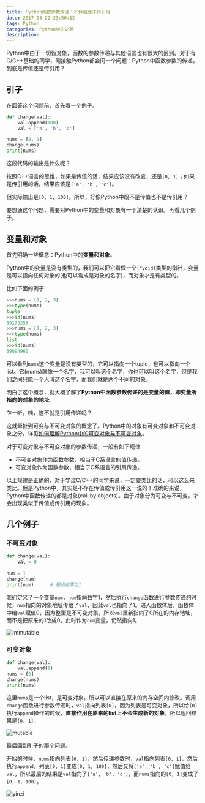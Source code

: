 ```yaml
---
title: Python函数参数传递：不传值也不传引用
date: 2017-03-22 23:50:12
tags: Python
categories: Python学习之路
description:
---
```



Python中由于一切皆对象，函数的参数传递与其他语言也有很大的区别。对于有C/C++基础的同学，刚接触Python都会问一个问题：Python中函数参数的传递，到底是传值还是传引用？

<!--more-->

## 引子

在回答这个问题前，首先看一个例子。

```python
def change(val):
    val.append(100)
    val = ['a', 'b', 'c']

nums = [0, 1]
change(nums)
print(nums)
```
这段代码的输出是什么呢？

按照C++语言的思维，如果是传值的话，结果应该没有改变，还是`[0, 1]`；如果是传引用的话，结果应该是`['a', 'b', 'c']`。

但实际输出是`[0, 1, 100]`。所以，好像Python中既不是传值也不是传引用？

要想通这个问题，需要对Python中的变量和对象有一个清楚的认识。再看几个例子。

## 变量和对象

首先明确一些概念：Python中的**变量和对象**。

Python中的变量是没有类型的，我们可以把它看做一个`(*void)`类型的指针，变量是可以指向任何对象的(也可以看成是对象的名字)，而对象才是有类型的。

比如下面的例子：
```python
>>>nums = (1, 2, 3)
>>>type(nums) 	
tuple
>>>id(nums)
59179256
>>>nums = [1, 2, 3] 
>>>type(nums)
list
>>>id(nums)
59094960
```
可以看到`nums`这个变量是没有类型的，它可以指向一个tuple，也可以指向一个list。它(nums)就像一个名字，我可以叫这个名字，你也可以叫这个名字，但是我们之间只能一个人叫这个名字，而我们就是两个不同的对象。

明白了这个概念，就大概了解了**Python中函数参数传递的是变量的值，即变量所指向的对象的地址**。

乍一听，咦，这不就是引用传递吗？

这就牵扯到可变与不可变对象的概念了。Python中的对象有可变对象和不可变对象之分，详见[如何理解Python中的可变对象与不可变对象](https://chown-jane-y.github.io/2017/03/22/%E5%A6%82%E4%BD%95%E7%90%86%E8%A7%A3Python%E4%B8%AD%E7%9A%84%E5%8F%AF%E5%8F%98%E5%AF%B9%E8%B1%A1%E4%B8%8E%E4%B8%8D%E5%8F%AF%E5%8F%98%E5%AF%B9%E8%B1%A1/)。

对于可变对象与不可变对象的参数传递，一般有如下规律：
- 不可变对象作为函数参数，相当于C系语言的值传递。
- 可变对象作为函数参数，相当于C系语言的引用传递。 

以上规律是正确的，对于学过C/C++的同学来说，一定要类比的话，可以这么来类比。但是Python中，其实是不存在传值或传引用这一说的！准确的来说，Python中函数传递的都是对象(call by objects)。由于对象分为可变与不可变，才会出现类似于传值或传引用的现象。

## 几个例子

### 不可变对象

```python
def change(val):
    val = 0
    
num = 1
change(num)
print(num)	 	# 输出结果为1
```
我们定义了一个变量`num`，`num`指向数字1，然后执行`change`函数进行参数传递的时候，`num`指向的对象地址传给了`val`，因此`val`也指向了1。进入函数体后，函数体中给`val`赋值0，因为整型是不可变对象，所以`val`重新指向了0所在的内存地址，而不是把原来的1改成0。此时作为`num`变量，仍然指向1。 

![immutable](http://i1.piimg.com/588729/63c2e95add41958d.png)



### 可变对象

```python
def change(val):
    val.append(1)
nums = [0]
change(nums)
print(nums)
```
这里`nums`是一个list，是可变对象，所以可以直接在原来的内存空间内修改。调用`change`函数进行参数传递时，`val`指向列表`[0]`，因为列表是可变对象，所以给`[0]`执行`append`操作的时候，**直接作用在原来的list上不会生成新的对象**，所以返回结果是`[0, 1]`。

![mutable](http://i1.piimg.com/588729/35fe5cc93e018026.png)



最后回到引子的那个问题。

开始的时候，`nums`指向列表`[0, 1]`，然后传递参数时，`val`指向列表`[0, 1]`，然后执行`append`，列表`[0, 1]`变成`[0, 1, 100]`，然后又将`['a', 'b', 'c']`赋值给`val`，所以最后的结果是`val`指向了`['a', 'b', 'c']`，而`nums`指向的`[0, 1]`变成了`[0, 1, 100]`。


![yinzi](http://i1.piimg.com/588729/aec345ed83ef9db0.png)




<!--more-->